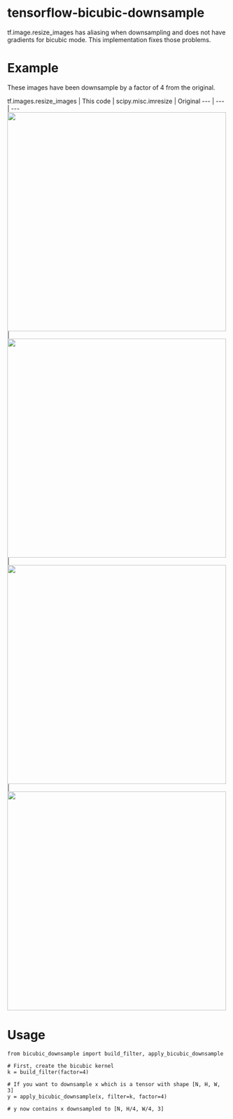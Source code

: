 # tensorflow-bicubic-downsample
tf.image.resize_images has aliasing when downsampling and does not have gradients for bicubic mode. This implementation fixes those problems.

# Example
These images have been downsample by a factor of 4 from the original.

tf.images.resize_images | This code | scipy.misc.imresize | Original
--- | --- | ---
<img src="https://user-images.githubusercontent.com/12981474/40157450-f247ee22-5953-11e8-9166-9bf979fb4363.png" width="500"> | <img src="https://user-images.githubusercontent.com/12981474/40157448-eff91f06-5953-11e8-9a37-f6b5693fa03f.png" width="500"> | <img src="https://user-images.githubusercontent.com/12981474/40157452-f57d816a-5953-11e8-8e5a-85a591932e3d.png" width="500"> | <img src="https://user-images.githubusercontent.com/12981474/40157591-b5260abe-5954-11e8-8218-25ee937425ec.png" width="500">

# Usage
```
from bicubic_downsample import build_filter, apply_bicubic_downsample

# First, create the bicubic kernel
k = build_filter(factor=4)

# If you want to downsample x which is a tensor with shape [N, H, W, 3]
y = apply_bicubic_downsample(x, filter=k, factor=4)

# y now contains x downsampled to [N, H/4, W/4, 3]
```
